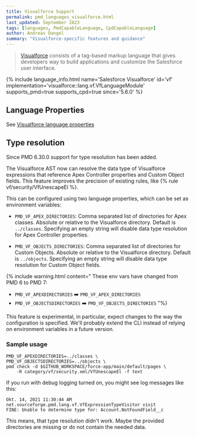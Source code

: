 ```yaml
---
title: Visualforce Support
permalink: pmd_languages_visualforce.html
last_updated: September 2023
tags: [languages, PmdCapableLanguage, CpdCapableLanguage]
author: Andreas Dangel
summary: "Visualforce-specific features and guidance"
---
```


> [Visualforce](https://developer.salesforce.com/docs/atlas.en-us.pages.meta/pages/) consists of a tag-based markup
> language that gives developers way to build applications and customize the Salesforce user interface.

{% include language_info.html name='Salesforce Visualforce' id='vf' implementation='visualforce::lang.vf.VfLanguageModule' supports_pmd=true supports_cpd=true since='5.6.0' %}

## Language Properties

See [Visualforce language properties](pmd_languages_configuration.html#visualforce-language-properties)

## Type resolution

Since PMD 6.30.0 support for type resolution has been added.

The Visualforce AST now can resolve the data type of Visualforce expressions that reference
Apex Controller properties and Custom Object fields. This feature improves the precision of existing rules,
like {% rule vf/security/VfUnescapeEl %}.

This can be configured using two language properties, which can be set as environment variables:

*   `PMD_VF_APEX_DIRECTORIES`: Comma separated list of directories for Apex classes. Absolute or relative
    to the Visualforce directory. Default is `../classes`. Specifying an empty string will disable data type
    resolution for Apex Controller properties.

*   `PMD_VF_OBJECTS_DIRECTORIES`: Comma separated list of directories for Custom Objects. Absolute or relative
    to the Visualforce directory. Default is `../objects`. Specifying an empty string will disable data type
    resolution for Custom Object fields.

{% include warning.html content="
These env vars have changed from PMD 6 to PMD 7:
* `PMD_VF_APEXDIRECTORIES` ➡️ `PMD_VF_APEX_DIRECTORIES`
* `PMD_VF_OBJECTSDIRECTORIES` ➡️ `PMD_VF_OBJECTS_DIRECTORIES`
"%}

This feature is experimental, in particular, expect changes to the way the configuration is specified.
We'll probably extend the CLI instead of relying on environment variables in a future version.

### Sample usage

```
PMD_VF_APEXDIRECTORIES=../classes \
PMD_VF_OBJECTSDIRECTORIES=../objects \
pmd check -d $GITHUB_WORKSPACE/force-app/main/default/pages \
    -R category/vf/security.xml/VfUnescapeEl -f text
```

If you run with debug logging turned on, you might see log messages like this:

```
Okt. 14, 2021 11:30:44 AM net.sourceforge.pmd.lang.vf.VfExpressionTypeVisitor visit
FINE: Unable to determine type for: Account.NotFoundField__c
```

This means, that type resolution didn't work. Maybe the provided directories are missing or do not contain
the needed data.
